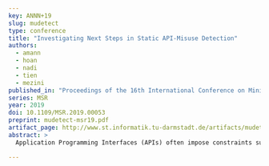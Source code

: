 ```yaml
---
key: ANNN+19
slug: mudetect
type: conference
title: "Investigating Next Steps in Static API-Misuse Detection"
authors:
  - amann
  - hoan
  - nadi
  - tien
  - mezini
published_in: "Proceedings of the 16th International Conference on Mining Software Repositories"
series: MSR
year: 2019
doi: 10.1109/MSR.2019.00053
preprint: mudetect-msr19.pdf
artifact_page: http://www.st.informatik.tu-darmstadt.de/artifacts/mudetect/
abstract: >
  Application Programming Interfaces (APIs) often impose constraints such as call order or preconditions. API misuses, i.e., usages violating these constraints, may cause software crashes, data-loss, and vulnerabilities. Researchers developed several approaches to detect API misuses, typically still resulting in low recall and precision. In this work, we investigate ways to improve API-misuse detection. We design MUDetect, an API-misuse detector that builds on the strengths of existing detectors and tries to mitigate their weaknesses. MUDetect uses a new graph representation of API usages that captures different types of API misuses and a systematically designed ranking strategy that effectively improves precision. Evaluation shows that MUDetect identifies real-world API misuses with twice the recall of previous detectors and 2.5x higher precision. It even achieves almost 4x higher precision and recall, when mining patterns across projects, rather than from only the target project.

---
```

